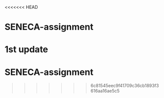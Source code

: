 <<<<<<< HEAD
# SENECA-assignment

1st update
=======
# SENECA-assignment
>>>>>>> 6c81545eec9f41709c36cb1893f3616aa16ae5c5
